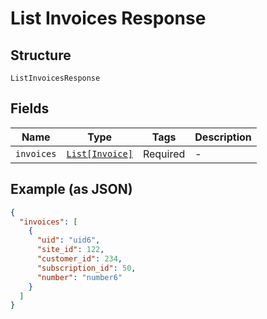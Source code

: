 
# List Invoices Response

## Structure

`ListInvoicesResponse`

## Fields

| Name | Type | Tags | Description |
|  --- | --- | --- | --- |
| `invoices` | [`List[Invoice]`](../../doc/models/invoice.md) | Required | - |

## Example (as JSON)

```json
{
  "invoices": [
    {
      "uid": "uid6",
      "site_id": 122,
      "customer_id": 234,
      "subscription_id": 50,
      "number": "number6"
    }
  ]
}
```

